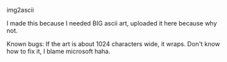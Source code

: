 img2ascii

I made this because I needed BIG ascii art, uploaded it here because why not.

Known bugs:
If the art is about 1024 characters wide, it wraps. Don't know how to fix it, I blame microsoft haha.
